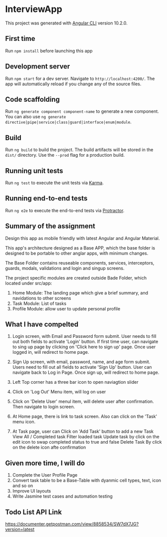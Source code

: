# InterviewApp

This project was generated with [Angular CLI](https://github.com/angular/angular-cli) version 10.2.0.

## First time 
Run `npm install` before launching this app

## Development server

Run `npm start` for a dev server. Navigate to `http://localhost:4200/`. The app will automatically reload if you change any of the source files.

## Code scaffolding

Run `ng generate component component-name` to generate a new component. You can also use `ng generate directive|pipe|service|class|guard|interface|enum|module`.

## Build

Run `ng build` to build the project. The build artifacts will be stored in the `dist/` directory. Use the `--prod` flag for a production build.

## Running unit tests

Run `ng test` to execute the unit tests via [Karma](https://karma-runner.github.io).

## Running end-to-end tests

Run `ng e2e` to execute the end-to-end tests via [Protractor](http://www.protractortest.org/).

## Summary of the assignment

Design this app as mobile friendly with latest Angular and Angular Material.

This app's architecture designed as a Base APP, which the base folder is designed to be portable to other anglar apps, with minimum changes.

The Base Folder contains reuseable components, services, interceptors, guards, modals, validations and login and singup screens.

The project specific modules are created outside Bade Folder, which located under src/app:

1. Home Module: The landing page which give a brief summary, and navidations to other screens
2. Task Module: List of tasks
3. Profile Module: allow user to update personal profile

## What I have compelted

1. Login screen, with Email and Password form submit. User needs to fill out both fields to activate 'Login' button. If first time user, can navigate to sing up page by clicking on 'Click here to sign up' page. Once user logged in, will redirect to home page.

2. Sign Up screen, with email, password, name, and age form submit.  Users need to fill out all fields to activate 'Sign Up' button. User can navigate back to Log in Page. Once sign up, will redirect to home page.

3. Left Top corner has a three bar icon to open naviagtion slider

4. Click on 'Log Out' Menu item, will log on user

5. Click on 'Delete User' menul item, will delete user after confirmation. Then navigate to login screen.

6. At Home page, there is link to task screen. Also can click on the 'Task' menu icon.

7. At Task page, user can 
    Click on 'Add Task' button to add a new Task
    View All / Completed task
    Filter loaded task
    Update task by click on the edit icon to swap completed status to true and false
    Delete Task By click on the delete icon afte confirmation

## Given more time, I will do 

1. Complete the User Profile Page
2. Convert task table to be a Base-Table with dyanmic cell types, text, icon and so on
3. Improve UI layouts
4. Write Jasmine test cases and automation testing

## Todo List API Link
https://documenter.getpostman.com/view/8858534/SW7dX7JG?version=latest


